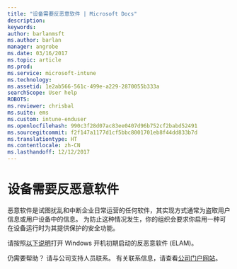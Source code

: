 ```yaml
---
title: "设备需要反恶意软件 | Microsoft Docs"
description: 
keywords: 
author: barlanmsft
ms.author: barlan
manager: angrobe
ms.date: 03/16/2017
ms.topic: article
ms.prod: 
ms.service: microsoft-intune
ms.technology: 
ms.assetid: 1e2ab566-561c-499e-a229-2870055b333a
searchScope: User help
ROBOTS: 
ms.reviewer: chrisbal
ms.suite: ems
ms.custom: intune-enduser
ms.openlocfilehash: 990c3f28d07ac83ee0407d96b752cf2babd52491
ms.sourcegitcommit: f2f147a1177d1cf5bbc8001701eb8f44dd833b7d
ms.translationtype: HT
ms.contentlocale: zh-CN
ms.lasthandoff: 12/12/2017
---
```

# <a name="your-device-needs-antimalware-software"></a>设备需要反恶意软件

恶意软件是试图扰乱和中断企业日常运营的任何软件，其实现方式通常为盗取用户信息或用户设备中的信息。 为防止这种情况发生，你的组织会要求你启用一种可在设备运行时为其提供保护的安全功能。

请按照[以下说明](https://gallery.technet.microsoft.com/How-to-turn-on-Early-84552ec5)打开 Windows 开机初期启动的反恶意软件 (ELAM)。

仍需要帮助？ 请与公司支持人员联系。 有关联系信息，请查看[公司门户网站](https://portal.manage.microsoft.com#HelpDeskDialog)。
